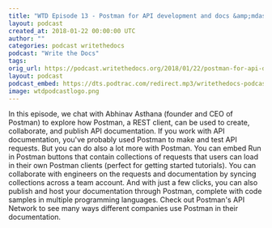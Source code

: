 ```yaml
---
title: "WTD Episode 13 - Postman for API development and docs &amp;mdash; Interview with Postman Founder"
layout: podcast
created_at: 2018-01-22 00:00:00 UTC
author: ""
categories: podcast writethedocs
podcast: "Write the Docs"
tags:
orig_url: https://podcast.writethedocs.org/2018/01/22/postman-for-api-docs-write-the-docs/
layout: podcast
podcast_embed: https://dts.podtrac.com/redirect.mp3/writethedocs-podcast.s3-us-west-2.amazonaws.com/wtdpodcast_episode_13_postman.mp3
image: wtdpodcastlogo.png
---
```

In this episode, we chat with Abhinav Asthana (founder and CEO of Postman) to explore how Postman, a REST client, can be used to create, collaborate, and publish API documentation. If you work with API documentation, you've probably used Postman to make and test API requests. But you can do also a lot more with Postman. You can embed Run in Postman buttons that contain collections of requests that users can load in their own Postman clients (perfect for getting started tutorials). You can collaborate with engineers on the requests and documentation by syncing collections across a team account. And with just a few clicks, you can also publish and host your documentation through Postman, complete with code samples in multiple programming languages. Check out Postman's API Network to see many ways different companies use Postman in their documentation.